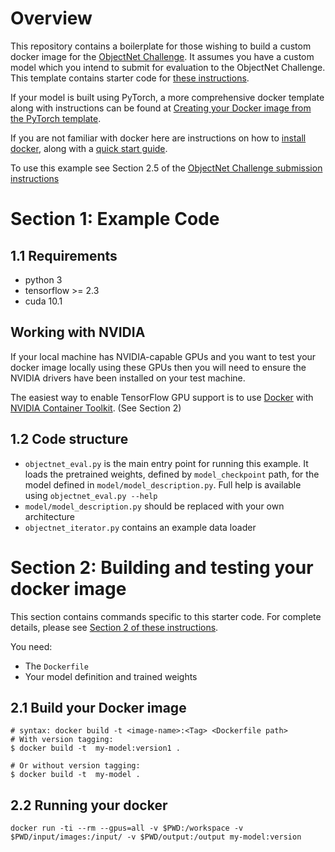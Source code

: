 # Overview
This repository contains a boilerplate for those wishing to build a custom docker image for the [ObjectNet Challenge](https://eval.ai/web/challenges/challenge-page/726/overview). It assumes you have a custom model which you intend to submit for evaluation to the ObjectNet Challenge. This template contains starter code for [these instructions](https://abarbu.github.io/objectnet-challenge-doc-ibm-dev/dockerfile-from-scratch.html).

If your model is built using PyTorch, a more comprehensive docker template along with instructions can be found at [Creating your Docker image from the PyTorch template](https://abarbu.github.io/objectnet-challenge-doc-ibm-dev/dockerfile-from-template.html).

If you are not familiar with docker here are instructions on how to [install docker](https://docs.docker.com/install/), along with a [quick start guide](https://docs.docker.com/get-started/).

To use this example see Section 2.5 of the [ObjectNet Challenge submission instructions](https://abarbu.github.io/objectnet-challenge-doc-ibm-dev/dockerfile-from-scratch.html)

# Section 1: Example Code
## 1.1 Requirements
- python 3
- tensorflow >= 2.3
- cuda 10.1

## Working with NVIDIA
If your local machine has NVIDIA-capable GPUs and you want to test your docker image locally using these GPUs then you will need to ensure the NVIDIA drivers have been installed on your test machine.

The easiest way to enable TensorFlow GPU support is to use [Docker](https://www.tensorflow.org/install/docker) with [NVIDIA Container Toolkit](https://github.com/NVIDIA/nvidia-docker). (See Section 2)

## 1.2 Code structure
- `objectnet_eval.py` is the main entry point for running this example. It loads the pretrained weights, defined by `model_checkpoint` path, for the model defined in `model/model_description.py`. Full help is available using `objectnet_eval.py --help`
- `model/model_description.py` should be replaced with your own architecture
- `objectnet_iterator.py` contains an example data loader 

# Section 2: Building and testing your docker image
This section contains commands specific to this starter code. For complete details, please see [Section 2 of these instructions](https://abarbu.github.io/objectnet-challenge-doc-ibm-dev/dockerfile-from-scratch.html).

You need:
- The `Dockerfile`
- Your model definition and trained weights

## 2.1 Build your Docker image
```
# syntax: docker build -t <image-name>:<Tag> <Dockerfile path>
# With version tagging:
$ docker build -t  my-model:version1 .

# Or without version tagging:
$ docker build -t  my-model .
```

## 2.2 Running your docker
```
docker run -ti --rm --gpus=all -v $PWD:/workspace -v $PWD/input/images:/input/ -v $PWD/output:/output my-model:version
```
